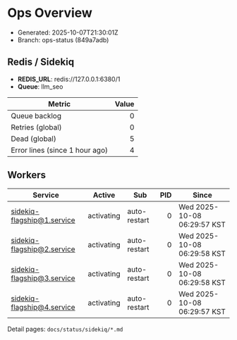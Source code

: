 # Ops Overview

- Generated: 2025-10-07T21:30:01Z
- Branch: ops-status (849a7adb)

## Redis / Sidekiq
- **REDIS_URL**: redis://127.0.0.1:6380/1
- **Queue**: llm_seo

| Metric | Value |
|---|---:|
| Queue backlog | 0 |
| Retries (global) | 0 |
| Dead (global) | 5 |
| Error lines (since 1 hour ago) | 4 |

## Workers
| Service | Active | Sub | PID | Since |
|---|---|---|---:|---|
| sidekiq-flagship@1.service | activating | auto-restart | 0 | Wed 2025-10-08 06:29:57 KST |
| sidekiq-flagship@2.service | activating | auto-restart | 0 | Wed 2025-10-08 06:29:58 KST |
| sidekiq-flagship@3.service | activating | auto-restart | 0 | Wed 2025-10-08 06:29:58 KST |
| sidekiq-flagship@4.service | activating | auto-restart | 0 | Wed 2025-10-08 06:29:57 KST |

Detail pages: `docs/status/sidekiq/*.md`
